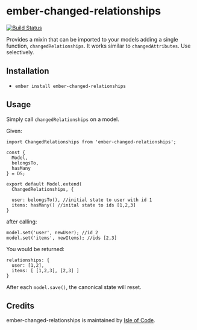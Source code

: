 # ember-changed-relationships

[![Build Status](https://travis-ci.org/isleofcode/ember-changed-relationships.svg?branch=feat%2Ftravis)](https://travis-ci.org/isleofcode/ember-changed-relationships)

Provides a mixin that can be imported to your models adding a single function, `changedRelationships`. It works similar to `changedAttributes`. Use selectively.

## Installation

* `ember install ember-changed-relationships`

## Usage

Simply call `changedRelationships` on a model.

Given:

```
import ChangedRelationships from 'ember-changed-relationships';

const {
  Model,
  belongsTo,
  hasMany
} = DS;

export default Model.extend(
  ChangedRelationships, {

  user: belongsTo(), //initial state to user with id 1
  items: hasMany() //inital state to ids [1,2,3]
}
```

after calling:
```
model.set('user', newUser); //id 2
model.set('items', newItems); //ids [2,3]
```

You would be returned:
```
relationships: {
  user: [1,2],
  items: [ [1,2,3], [2,3] ]
}
```

After each `model.save()`, the canonical state will reset.

## Credits

ember-changed-relationships is maintained by [Isle of Code](https://isleofcode.com).
